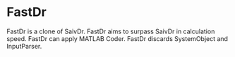 # FastDr
FastDr is a clone of SaivDr.
FastDr aims to surpass SaivDr in calculation speed.
FastDr can apply MATLAB Coder.
FastDr discards SystemObject and InputParser.

